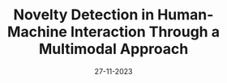 ---
title: "Novelty Detection in Human-Machine Interaction Through a Multimodal Approach"
collection: publications
permalink: \publications\2023-Multimodal-Novelty-Detection.md
date: 27-11-2023
venue: 'CIARP'
#paperurl: 'jisalascaceres.github.io\files\Publications\Multimodal emotion recognition based on a fusion of audiovisual information with temporal dynamics.pdf'
link: 'https://doi.org/10.1007/978-3-031-49018-7_33'
#github: 'https://github.com/jisalascaceres/Multimodal-emotion-recognition-based-on-a-fusion-of-audiovisual-information-with-temporal-dynamics'
---